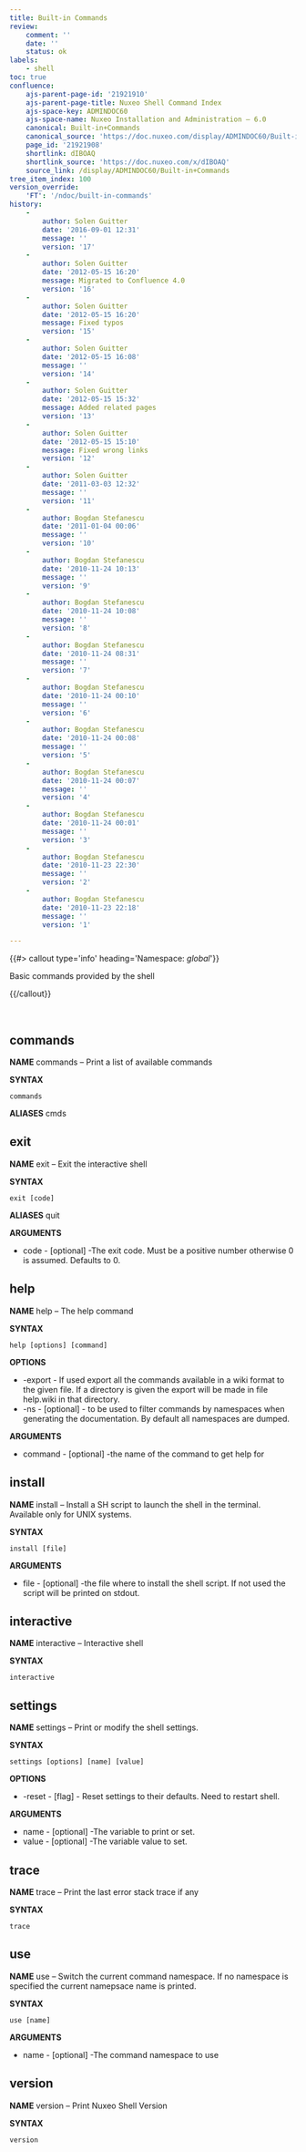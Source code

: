 ```yaml
---
title: Built-in Commands
review:
    comment: ''
    date: ''
    status: ok
labels:
    - shell
toc: true
confluence:
    ajs-parent-page-id: '21921910'
    ajs-parent-page-title: Nuxeo Shell Command Index
    ajs-space-key: ADMINDOC60
    ajs-space-name: Nuxeo Installation and Administration — 6.0
    canonical: Built-in+Commands
    canonical_source: 'https://doc.nuxeo.com/display/ADMINDOC60/Built-in+Commands'
    page_id: '21921908'
    shortlink: dIBOAQ
    shortlink_source: 'https://doc.nuxeo.com/x/dIBOAQ'
    source_link: /display/ADMINDOC60/Built-in+Commands
tree_item_index: 100
version_override:
    'FT': '/ndoc/built-in-commands'
history:
    -
        author: Solen Guitter
        date: '2016-09-01 12:31'
        message: ''
        version: '17'
    -
        author: Solen Guitter
        date: '2012-05-15 16:20'
        message: Migrated to Confluence 4.0
        version: '16'
    -
        author: Solen Guitter
        date: '2012-05-15 16:20'
        message: Fixed typos
        version: '15'
    -
        author: Solen Guitter
        date: '2012-05-15 16:08'
        message: ''
        version: '14'
    -
        author: Solen Guitter
        date: '2012-05-15 15:32'
        message: Added related pages
        version: '13'
    -
        author: Solen Guitter
        date: '2012-05-15 15:10'
        message: Fixed wrong links
        version: '12'
    -
        author: Solen Guitter
        date: '2011-03-03 12:32'
        message: ''
        version: '11'
    -
        author: Bogdan Stefanescu
        date: '2011-01-04 00:06'
        message: ''
        version: '10'
    -
        author: Bogdan Stefanescu
        date: '2010-11-24 10:13'
        message: ''
        version: '9'
    -
        author: Bogdan Stefanescu
        date: '2010-11-24 10:08'
        message: ''
        version: '8'
    -
        author: Bogdan Stefanescu
        date: '2010-11-24 08:31'
        message: ''
        version: '7'
    -
        author: Bogdan Stefanescu
        date: '2010-11-24 00:10'
        message: ''
        version: '6'
    -
        author: Bogdan Stefanescu
        date: '2010-11-24 00:08'
        message: ''
        version: '5'
    -
        author: Bogdan Stefanescu
        date: '2010-11-24 00:07'
        message: ''
        version: '4'
    -
        author: Bogdan Stefanescu
        date: '2010-11-24 00:01'
        message: ''
        version: '3'
    -
        author: Bogdan Stefanescu
        date: '2010-11-23 22:30'
        message: ''
        version: '2'
    -
        author: Bogdan Stefanescu
        date: '2010-11-23 22:18'
        message: ''
        version: '1'

---
```

{{#> callout type='info' heading='Namespace: *global*'}}

Basic commands provided by the shell

{{/callout}}

&nbsp;

## commands

**NAME**
commands &ndash; Print a list of available commands

**SYNTAX**

```
commands
```

**ALIASES**
cmds

## exit

**NAME**
exit &ndash; Exit the interactive shell

**SYNTAX**

```
exit [code]
```

**ALIASES**
quit

**ARGUMENTS**

*   code - [optional] -The exit code. Must be a positive number otherwise 0 is assumed. Defaults to 0.

## help

**NAME**
help &ndash; The help command

**SYNTAX**

```
help [options] [command]
```

**OPTIONS**

*   -export - If used export all the commands available in a wiki format to the given file. If a directory is given the export will be made in file help.wiki in that directory.
*   -ns - [optional] - to be used to filter commands by namespaces when generating the documentation. By default all namespaces are dumped.

**ARGUMENTS**

*   command - [optional] -the name of the command to get help for

## install

**NAME**
install &ndash; Install a SH script to launch the shell in the terminal. Available only for UNIX systems.

**SYNTAX**

```
install [file]
```

**ARGUMENTS**

*   file - [optional] -the file where to install the shell script. If not used the script will be printed on stdout.

## interactive

**NAME**
interactive &ndash; Interactive shell

**SYNTAX**

```
interactive
```

## settings

**NAME**
settings &ndash; Print or modify the shell settings.

**SYNTAX**

```
settings [options] [name] [value]
```

**OPTIONS**

*   -reset - [flag] - Reset settings to their defaults. Need to restart shell.

**ARGUMENTS**

*   name - [optional] -The variable to print or set.
*   value - [optional] -The variable value to set.

## trace

**NAME**
trace &ndash; Print the last error stack trace if any

**SYNTAX**

```
trace
```

## use

**NAME**
use &ndash; Switch the current command namespace. If no namespace is specified the current namepsace name is printed.

**SYNTAX**

```
use [name]
```

**ARGUMENTS**

*   name - [optional] -The command namespace to use

## version

**NAME**
version &ndash; Print Nuxeo Shell Version

**SYNTAX**

```
version
```

&nbsp;

&nbsp;

